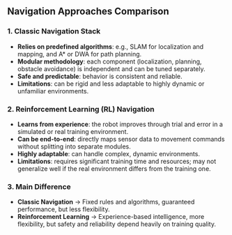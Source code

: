 ## Navigation Approaches Comparison

### 1. Classic Navigation Stack
- **Relies on predefined algorithms**: e.g., SLAM for localization and mapping, and A* or DWA for path planning.  
- **Modular methodology**: each component (localization, planning, obstacle avoidance) is independent and can be tuned separately.  
- **Safe and predictable**: behavior is consistent and reliable.  
- **Limitations**: can be rigid and less adaptable to highly dynamic or unfamiliar environments.  

### 2. Reinforcement Learning (RL) Navigation
- **Learns from experience**: the robot improves through trial and error in a simulated or real training environment.  
- **Can be end-to-end**: directly maps sensor data to movement commands without splitting into separate modules.  
- **Highly adaptable**: can handle complex, dynamic environments.  
- **Limitations**: requires significant training time and resources; may not generalize well if the real environment differs from the training one.  

### 3. Main Difference
- **Classic Navigation** → Fixed rules and algorithms, guaranteed performance, but less flexibility.  
- **Reinforcement Learning** → Experience-based intelligence, more flexibility, but safety and reliability depend heavily on training quality.
